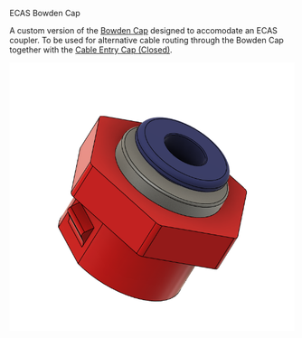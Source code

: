 ECAS Bowden Cap

A custom version of the [Bowden Cap](/STLs/1_FlowChamber/1.3b_BowdenCap_Open.stl) designed to accomodate an ECAS coupler.
To be used for alternative cable routing through the Bowden Cap together with the [Cable Entry Cap (Closed)](/STLs/1_FlowChamber/1.4b_CableEntryCap_Closed.stl).

![ECAS Bowden Cap](BowdenCap_ECAS.png)